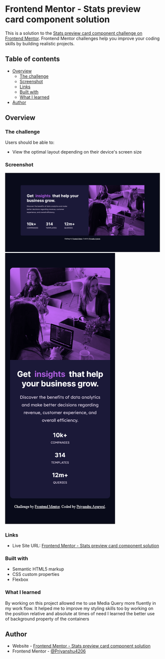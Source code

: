 # Frontend Mentor - Stats preview card component solution

This is a solution to the [Stats preview card component challenge on Frontend Mentor](https://www.frontendmentor.io/challenges/stats-preview-card-component-8JqbgoU62). Frontend Mentor challenges help you improve your coding skills by building realistic projects. 

## Table of contents

- [Overview](#overview)
  - [The challenge](#the-challenge)
  - [Screenshot](#screenshot)
  - [Links](#links)
  - [Built with](#built-with)
  - [What I learned](#what-i-learned)
- [Author](#author)

## Overview

### The challenge

Users should be able to:

- View the optimal layout depending on their device's screen size

### Screenshot

![Screenshot for Desktop View](/Desktop_view.png)
![Screenshot for Mobile View](/Mobile_view.png)

### Links

- Live Site URL: [ Frontend Mentor - Stats preview card component solution](https://stats-preview-card-solution-pa.netlify.app)

### Built with

- Semantic HTML5 markup
- CSS custom properties
- Flexbox

### What I learned

By working on this project allowed me to use Media Query more fluently in my work flow.
It helped me to improve my styling skills too by working on the position relative and absolute at times of need
I learned the better use of background property of the containers

## Author

- Website - [ Frontend Mentor - Stats preview card component solution](https://stats-preview-card-solution-pa.netlify.app)
- Frontend Mentor - [@Priyanshu4206](https://www.frontendmentor.io/profile/Priyanshu4206)
